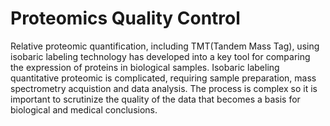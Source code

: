 # Proteomics Quality Control
Relative proteomic quantification, including TMT(Tandem Mass Tag), using isobaric labeling technology has developed into a key tool for comparing the expression of proteins in biological samples. Isobaric labeling quantitative proteomic is complicated, requiring sample preparation, mass spectrometry acquistion and data analysis.
The process is complex so it is important to scrutinize the quality of the data that becomes a basis for biological and medical conclusions.
